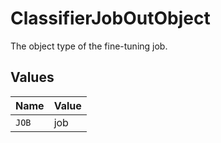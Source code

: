 # ClassifierJobOutObject

The object type of the fine-tuning job.


## Values

| Name  | Value |
| ----- | ----- |
| `JOB` | job   |